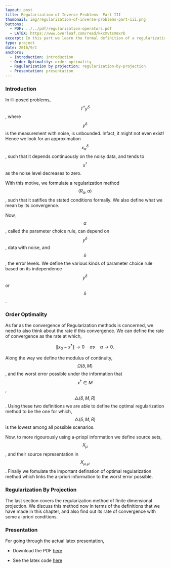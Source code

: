 ```yaml
---
layout: post
title: Regularization of Inverse Problems- Part III
thumbnail: img/regularization-of-inverse-problems-part-iii.png
buttons:
  - PDF: ../../pdf/regularization-operators.pdf
  - LATEX: https://www.overleaf.com/read/kkxmvtsmmxrb
excerpt: In this part we learn the formal definition of a regularization method and important results about convergence.
type: project
date: 2016/9/1
anchors:
  - Introduction: introduction
  - Order Optimality: order-optimality
  - Regularization by projection: regularization-by-projection
  - Presentation: presentation
---
```

### Introduction

In ill-posed problems, $$ T^\dagger y^\delta $$, where $$ y^\delta $$ is the measurement with
noise, is unbounded. Infact, it might not even exist! Hence we look for an approximation $$ x^{\delta}_{\alpha} $$,
such that it depends continuously on the noisy data, and tends to $$ x^\dagger $$ as the
noise level decreases to zero.

With this motive, we formulate a regularization method $$ (R_\alpha , \alpha ) $$, such that it satifies the stated conditions
formally. We also define what we mean by its convergence.

Now, $$ \alpha $$, called the parameter choice rule, can depend on $$ y^\delta $$, data with noise,
and $$ \delta $$, the error levels. We define the various kinds of parameter choice rule
based on its independence $$ y^\delta $$ or $$ \delta $$.

### Order Optimality

As far as the convergence of Regularization methods is concerned, we need to also think about the
rate if this convergence. We can define the rate of convergence as the rate at which,

$$ \begin{equation}
\left\| {x}_{\alpha} - {x}^{\dagger} \right\| \rightarrow 0 \quad
as \quad \alpha \rightarrow 0.
\end{equation}
$$

Along the way we define the modulus of continuity, $$ \Omega(\delta, M) $$, and the worst
error possible under the information that $$ x^\dagger \in M $$, $$ \triangle(\delta,M,R) $$.
Using these two definitions we are able to define the optimal regularization method to be the one
for which,  $$ \triangle(\delta,M,R) $$ is the lowest among all possible scenarios.

Now, to more rigourously using a-priopi information we define source sets, $$ X_\mu $$, and their
source representation in $$ X_{\mu,\rho} $$. Finally we fomulate the important defination
of optimal regularization method which links the a-priori information to the worst error possible.

### Regularization By Projection

The last section covers the regularization method of finite dimensional projection. We discuss this
method now in terms of the definitions that we have made in this chapter, and also find out
its rate of convergence with some a-priori conditions.

### Presentation

For going through the actual latex presentation,

* Download the PDF [here](../../pdf/regularization-operators.pdf)

* See the latex code [here](https://www.overleaf.com/read/kkxmvtsmmxrb)
